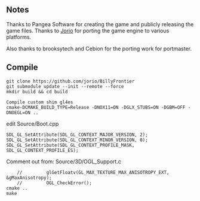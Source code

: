 ## Notes
Thanks to Pangea Software for creating the game and publicly releasing the game files. 
Thanks to [Jorio](https://github.com/jorio/BillyFrontier) for porting the game engine to various platforms. 
 
Also thanks to brooksytech and Cebion for the porting work for portmaster.


## Compile

```shell
git clone https://github.com/jorio/BillyFrontier
git submodule update --init --remote --force
mkdir build && cd build

Compile custom shim gl4es 
cmake-DCMAKE_BUILD_TYPE=Release -DNOX11=ON -DGLX_STUBS=ON -DGBM=OFF -DNOEGL=ON ..

```
edit Source/Boot.cpp
```
SDL_GL_SetAttribute(SDL_GL_CONTEXT_MAJOR_VERSION, 2);
SDL_GL_SetAttribute(SDL_GL_CONTEXT_MINOR_VERSION, 0);
SDL_GL_SetAttribute(SDL_GL_CONTEXT_PROFILE_MASK, SDL_GL_CONTEXT_PROFILE_ES);
```
Comment out from: Source/3D/OGL_Support.c

```
    //         glGetFloatv(GL_MAX_TEXTURE_MAX_ANISOTROPY_EXT, &gMaxAnisotropy);
    //         OGL_CheckError();
cmake ..	
make
```
